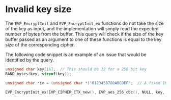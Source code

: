 # Invalid key size

The `EVP_EncryptInit` and `EVP_EncryptInit_ex` functions do not take the size
of the key as input, and the implementation will simply read the expected number
of bytes from the buffer. This query will check if the size of the key buffer
passed as an argument to one of these functions is equal to the key size of the
corresponding cipher.

The following code snippet is an example of an issue that would be identified by
the query.

```cpp
unsigned char key[16];  // This should be 32 for a 256 bit key
RAND_bytes(key, sizeof(key));

unsigned char *iv = (unsigned char *)"0123456789ABCDEF";  // A fixed 16 byte IV

EVP_EncryptInit_ex(EVP_CIPHER_CTX_new(), EVP_aes_256_cbc(), NULL, key, iv);
```